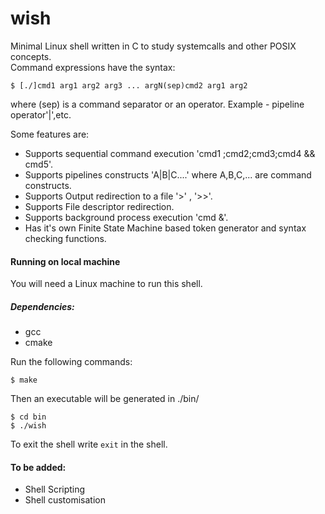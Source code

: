 # wish

Minimal Linux shell written in C to study systemcalls and other POSIX concepts.\
Command expressions have the syntax: 

```
$ [./]cmd1 arg1 arg2 arg3 ... argN(sep)cmd2 arg1 arg2 
```
where (sep) is a command separator or an operator. Example - pipeline operator'|',etc.            

Some features are:
-  Supports sequential command execution 'cmd1 ;cmd2;cmd3;cmd4 && cmd5'.
-  Supports pipelines constructs 'A|B|C....' where A,B,C,... are command constructs.
-  Supports Output redirection to a file '>' , '>>'.
-  Supports File descriptor redirection.
-  Supports background process execution 'cmd &'.
-  Has it's own Finite State Machine based token generator and syntax checking functions. 

#### Running on local machine
You will need a Linux machine to run this shell.

##### Dependencies:
- gcc
- cmake

Run the following commands:
```
$ make
```
Then an executable will be generated in ./bin/

```
$ cd bin
$ ./wish
```

To exit the shell write `exit` in the shell.

#### To be added: 
-  Shell Scripting 
-  Shell customisation 
  

